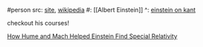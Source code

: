#person 
src: [site](https://sites.pitt.edu/~jdnorton/jdnorton.html), [wikipedia](https://en.wikipedia.org/wiki/John_D._Norton) 
#: [[Albert Einstein]] 
^: [einstein on kant](https://sites.pitt.edu/~jdnorton/teaching/HPS_0410/chapters/significance_GR_geometry/Einstein_on_Kant.html) 

checkout his courses! 

[How Hume and Mach Helped Einstein Find Special Relativity](https://sites.pitt.edu/~jdnorton/papers/HumeMach.pdf) 

